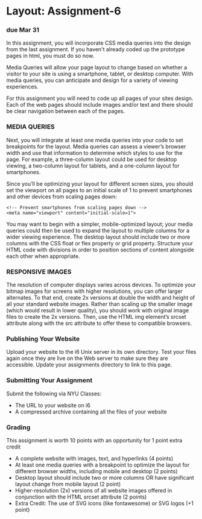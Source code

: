 # Layout: Assignment-6
### due Mar 31

In this assignment, you will incorporate CSS media queries into the design from the last assignment. If you haven't already coded up the prototype pages in html, you must do so now.

Media Queries will allow your page layout to change based on whether a visitor to your site is using a smartphone, tablet, or desktop computer. With media queries, you can anticipate and design for a variety of viewing experiences.

For this assignment you will need to code up all pages of your sites design. Each of the web pages should include images and/or text and there should be clear navigation between each of the pages.

### MEDIA QUERIES

Next, you will integrate at least one media queries into your code to set breakpoints for the layout. Media queries can assess a viewer’s browser width and use that information to determine which styles to use for the page. For example, a three-column layout could be used for desktop viewing, a two-column layout for tablets, and a one-column layout for smartphones.

Since you’ll be optimizing your layout for different screen sizes, you should set the viewport on all pages to an initial scale of 1 to prevent smartphones and other devices from scaling pages down:

```
<!-- Prevent smartphones from scaling pages down -->
<meta name="viewport" content="initial-scale=1">
```
You may want to begin with a simpler, mobile-optimized layout; your media queries could then be used to expand the layout to multiple columns for a wider viewing experience. The desktop layout should include two or more columns with the CSS float or flex property or grid property. Structure your HTML code with divisions in order to position sections of content alongside each other when appropriate.

### RESPONSIVE IMAGES

The resolution of computer displays varies across devices. To optimize your bitmap images for screens with higher resolutions, you can offer larger alternates. To that end, create 2x versions at double the width and height of all your standard website images. Rather than scaling up the smaller image (which would result in lower quality), you should work with original image files to create the 2x versions. Then, use the HTML img element’s srcset attribute along with the src attribute to offer these to compatible browsers.

### Publishing Your Website

Upload your website to the i6 Unix server in its own directory. Test your files again once they are live on the Web server to make sure they are accessible. Update your assignments directory to link to this page.

### Submitting Your Assignment

Submit the following via NYU Classes:

- The URL to your website on i6
- A compressed archive containing all the files of your website

### Grading

This assignment is worth 10 points with an opportunity for 1 point extra credit

- A complete website with images, text, and hyperlinks (4 points)
- At least one media queries with a breakpoint to optimize the layout for different browser widths, including mobile and desktop (2 points)
- Desktop layout should include two or more columns OR have significant layout change from mobile layout (2 point)
- Higher-resolution (2x) versions of all website images offered in conjunction with the HTML srcset attribute (2 points)
- Extra Credit: The use of SVG icons (like fontawesome) or SVG logos (+1 point)
